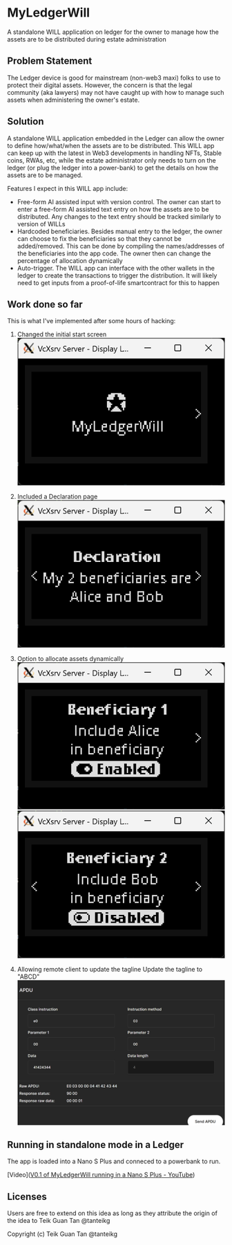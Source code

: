 # MyLedgerWill

A standalone WILL application on ledger for the owner to manage how the assets are to be distributed during estate administration

## Problem Statement

The Ledger device is good for mainstream (non-web3 maxi) folks to use to protect their digital assets. However, the concern is that the legal community (aka lawyers) may not have caught up with how to manage such assets when administering the owner's estate. 

## Solution

A standalone WILL application embedded in the Ledger can allow the owner to define how/what/when the assets are to be distributed. This WILL app can keep up with the latest in Web3 developments in handling NFTs, Stable coins, RWAs, etc, while the estate administrator only needs to turn on the ledger (or plug the ledger into a power-bank) to get the details on how the assets are to be managed.

Features I expect in this WILL app include:

* Free-form AI assisted input with version control. The owner can start to enter a free-form AI assisted text entry on how the assets are to be distributed. Any changes to the text entry should be tracked similarly to version of WILLs
* Hardcoded beneficiaries. Besides manual entry to the ledger, the owner can choose to fix the beneficiaries so that they cannot be added/removed. This can be done by compiling the names/addresses of the beneficiaries into the app code. The owner then can change the percentage of allocation dynamically
* Auto-trigger. The WILL app can interface with the other wallets in the ledger to create the transactions to trigger the distribution. It will likely need to get inputs from a proof-of-life smartcontract for this to happen
  
  

## Work done so far

This is what I've implemented after some hours of hacking:

1) Changed the initial start screen
   ![Start Screen](Start.png)

2) Included a Declaration page
   ![Self Declaration ](Declaration.png)

3) Option to allocate assets dynamically
   ![Alice](Bene1.png)
   ![Bob](Bene2.png)

4) Allowing remote client to update the tagline
   Update the tagline to "ABCD" 
   ![APDU](APDU.png)

## Running in standalone mode in a Ledger

The app is loaded into a Nano S Plus and conneced to a powerbank to run. 

[Video]([V0.1 of MyLedgerWill running in a Nano S Plus - YouTube](https://youtube.com/shorts/Pg4ugIQ0iBs))

## Licenses

Users are free to extend on this idea as long as they attribute the origin of the idea to Teik Guan Tan @tanteikg

Copyright (c) Teik Guan Tan @tanteikg
